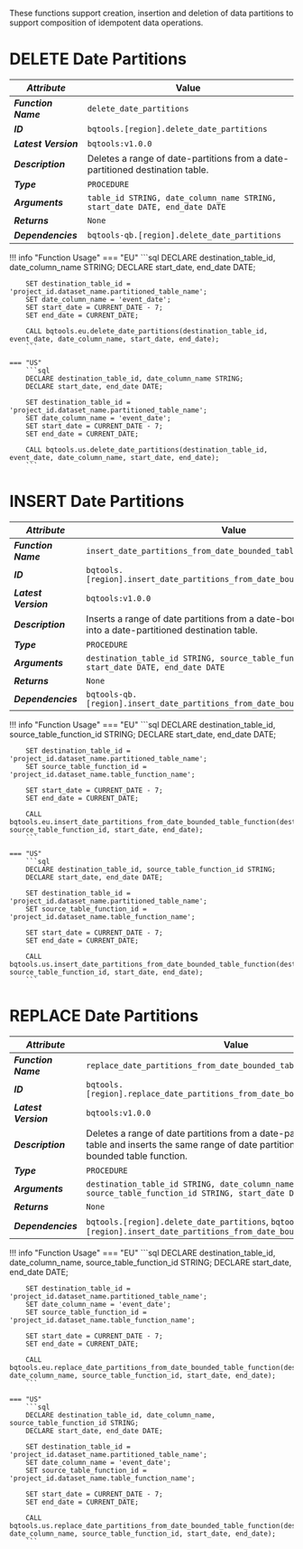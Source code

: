 These functions support creation, insertion and deletion of data partitions to support composition of idempotent data operations.

# **DELETE Date Partitions**
_**Attribute**_ | Value
--- | ---
_**Function Name**_ | `delete_date_partitions`
_**ID**_ | `bqtools.[region].delete_date_partitions`
_**Latest Version**_ | `bqtools:v1.0.0`
_**Description**_ | Deletes a range of date-partitions from a date-partitioned destination table.
_**Type**_ | `PROCEDURE`
_**Arguments**_ | `table_id STRING, date_column_name STRING, start_date DATE, end_date DATE`
_**Returns**_ | `None`
_**Dependencies**_ | `bqtools-qb.[region].delete_date_partitions`

!!! info "Function Usage" 
    === "EU"
        ```sql
        DECLARE destination_table_id, date_column_name STRING;
        DECLARE start_date, end_date DATE;

        SET destination_table_id = 'project_id.dataset_name.partitioned_table_name';
        SET date_column_name = 'event_date';
        SET start_date = CURRENT_DATE - 7;
        SET end_date = CURRENT_DATE;

        CALL bqtools.eu.delete_date_partitions(destination_table_id, event_date, date_column_name, start_date, end_date);
        ```
    
    === "US"
        ```sql
        DECLARE destination_table_id, date_column_name STRING;
        DECLARE start_date, end_date DATE;

        SET destination_table_id = 'project_id.dataset_name.partitioned_table_name';
        SET date_column_name = 'event_date';
        SET start_date = CURRENT_DATE - 7;
        SET end_date = CURRENT_DATE;

        CALL bqtools.us.delete_date_partitions(destination_table_id, event_date, date_column_name, start_date, end_date);
        ```

# **INSERT Date Partitions**
_**Attribute**_ | Value
--- | ---
_**Function Name**_ | `insert_date_partitions_from_date_bounded_table_function`
_**ID**_ | `bqtools.[region].insert_date_partitions_from_date_bounded_table_function`
_**Latest Version**_ | `bqtools:v1.0.0`
_**Description**_ | Inserts a range of date partitions from a date-bounded table function into a date-partitioned destination table.
_**Type**_ | `PROCEDURE`
_**Arguments**_ | `destination_table_id STRING, source_table_function_id STRING, start_date DATE, end_date DATE`
_**Returns**_ | `None`
_**Dependencies**_ | `bqtools-qb.[region].insert_date_partitions_from_date_bounded_table_function`

!!! info "Function Usage" 
    === "EU"
        ```sql
        DECLARE destination_table_id, source_table_function_id STRING;
        DECLARE start_date, end_date DATE;

        SET destination_table_id = 'project_id.dataset_name.partitioned_table_name';
        SET source_table_function_id = 'project_id.dataset_name.table_function_name';

        SET start_date = CURRENT_DATE - 7;
        SET end_date = CURRENT_DATE;

        CALL bqtools.eu.insert_date_partitions_from_date_bounded_table_function(destination_table_id, source_table_function_id, start_date, end_date);
        ```
    
    === "US"
        ```sql
        DECLARE destination_table_id, source_table_function_id STRING;
        DECLARE start_date, end_date DATE;

        SET destination_table_id = 'project_id.dataset_name.partitioned_table_name';
        SET source_table_function_id = 'project_id.dataset_name.table_function_name';

        SET start_date = CURRENT_DATE - 7;
        SET end_date = CURRENT_DATE;

        CALL bqtools.us.insert_date_partitions_from_date_bounded_table_function(destination_table_id, source_table_function_id, start_date, end_date);
        ```

# **REPLACE Date Partitions**
_**Attribute**_ | Value
--- | ---
_**Function Name**_ | `replace_date_partitions_from_date_bounded_table_function`
_**ID**_ | `bqtools.[region].replace_date_partitions_from_date_bounded_table_function`
_**Latest Version**_ | `bqtools:v1.0.0`
_**Description**_ | Deletes a range of date partitions from a date-partitioned destination table and inserts the same range of date partitions from a date-bounded table function.
_**Type**_ | `PROCEDURE`
_**Arguments**_ | `destination_table_id STRING, date_column_name STRING, source_table_function_id STRING, start_date DATE, end_date DATE`
_**Returns**_ | `None`
_**Dependencies**_ | `bqtools.[region].delete_date_partitions`, `bqtools.[region].insert_date_partitions_from_date_bounded_table_function`

!!! info "Function Usage" 
    === "EU"
        ```sql
        DECLARE destination_table_id, date_column_name, source_table_function_id STRING;
        DECLARE start_date, end_date DATE;

        SET destination_table_id = 'project_id.dataset_name.partitioned_table_name';
        SET date_column_name = 'event_date';
        SET source_table_function_id = 'project_id.dataset_name.table_function_name';

        SET start_date = CURRENT_DATE - 7;
        SET end_date = CURRENT_DATE;

        CALL bqtools.eu.replace_date_partitions_from_date_bounded_table_function(destination_table_id, date_column_name, source_table_function_id, start_date, end_date);
        ```
    
    === "US"
        ```sql
        DECLARE destination_table_id, date_column_name, source_table_function_id STRING;
        DECLARE start_date, end_date DATE;

        SET destination_table_id = 'project_id.dataset_name.partitioned_table_name';
        SET date_column_name = 'event_date';
        SET source_table_function_id = 'project_id.dataset_name.table_function_name';

        SET start_date = CURRENT_DATE - 7;
        SET end_date = CURRENT_DATE;

        CALL bqtools.us.replace_date_partitions_from_date_bounded_table_function(destination_table_id, date_column_name, source_table_function_id, start_date, end_date);
        ```